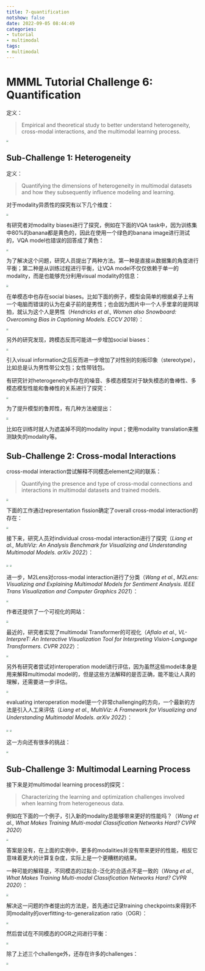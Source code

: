 ```yaml
---
title: 7-quantification
notshow: false
date: 2022-09-05 08:44:49
categories:
- tutorial
- multimodal
tags:
- multimodal
---
```


# MMML Tutorial Challenge 6: Quantification

定义：

> Empirical and theoretical study to better understand heterogeneity, cross-modal interactions, and the multimodal learning process.

<img src="https://lxy-blog-pics.oss-cn-beijing.aliyuncs.com/asssets/image-20220905090715105.png"   style="zoom:33%;" />

<!--more-->

## Sub-Challenge 1: Heterogeneity

定义：

> Quantifying the dimensions of heterogeneity in multimodal datasets and how they subsequently influence modeling and learning.

对于modality异质性的探究有以下几个维度：

<img src="https://lxy-blog-pics.oss-cn-beijing.aliyuncs.com/asssets/image-20220905091224546.png"   style="zoom:33%;" />

有研究者对modality biases进行了探究，例如在下面的VQA task中，因为训练集中80%的banana都是黄色的，因此在使用一个绿色的banana image进行测试的，VQA model也错误的回答成了黄色：

<img src="https://lxy-blog-pics.oss-cn-beijing.aliyuncs.com/asssets/image-20220905091853994.png"   style="zoom:33%;" />

为了解决这个问题，研究人员提出了两种方法。第一种是直接从数据集的角度进行平衡；第二种是从训练过程进行平衡，让VQA model不仅仅依赖于单一的modality，而是也能够充分利用visual modality的信息：

<img src="https://lxy-blog-pics.oss-cn-beijing.aliyuncs.com/asssets/image-20220905092226054.png"   style="zoom:33%;" />

在单模态中也存在social biases。比如下面的例子，模型会简单的根据桌子上有一个电脑而错误的认为在桌子前的是男性；也会因为图片中一个人手里拿的是网球拍，就认为这个人是男性（*Hendricks et al., Women also Snowboard: Overcoming Bias in Captioning Models. ECCV 2018*）：

<img src="https://lxy-blog-pics.oss-cn-beijing.aliyuncs.com/asssets/image-20220905093014039.png"   style="zoom:33%;" />

另外的研究发现，跨模态反而可能进一步增加social biases：

<img src="https://lxy-blog-pics.oss-cn-beijing.aliyuncs.com/asssets/image-20220905093143869.png"   style="zoom:33%;" />

引入visual information之后反而进一步增加了对性别的刻板印象（stereotype），比如总是认为男性带公文包；女性带钱包。

有研究针对heterogeneity中存在的噪音、多模态模型对于缺失模态的鲁棒性、多模态模型性能和鲁棒性的关系进行了探究：

<img src="https://lxy-blog-pics.oss-cn-beijing.aliyuncs.com/asssets/image-20220905094316311.png"   style="zoom:33%;" />

为了提升模型的鲁邦性，有几种方法被提出：

<img src="https://lxy-blog-pics.oss-cn-beijing.aliyuncs.com/asssets/image-20220905094407401.png"   style="zoom:33%;" />

比如在训练时就人为遮盖掉不同的modality input；使用modality translation来推测缺失的modality等。

## Sub-Challenge 2: Cross-modal Interactions

cross-modal interaction尝试解释不同模态element之间的联系：

> Quantifying the presence and type of cross-modal connections and interactions in multimodal datasets and trained models.

<img src="https://lxy-blog-pics.oss-cn-beijing.aliyuncs.com/asssets/image-20220905095703291.png"  style="zoom:33%;" />

下面的工作通过representation fission确定了overall cross-modal interaction的存在：

<img src="https://lxy-blog-pics.oss-cn-beijing.aliyuncs.com/asssets/image-20220905095943110.png"  style="zoom:33%;" />

接下来，研究人员对individual cross-modal interaction进行了探究（*Liang et al., MultiViz: An Analysis Benchmark for Visualizing and Understanding Multimodal Models. arXiv 2022*）：

<img src="https://lxy-blog-pics.oss-cn-beijing.aliyuncs.com/asssets/image-20220905100409439.png"   style="zoom:33%;" />

<img src="https://lxy-blog-pics.oss-cn-beijing.aliyuncs.com/asssets/image-20220905100504291.png"   style="zoom:33%;" />

进一步，M2Lens对cross-modal interaction进行了分类（*Wang et al., M2Lens: Visualizing and Explaining Multimodal Models for Sentiment Analysis. IEEE Trans Visualization and Computer Graphics 2021*）：

<img src="https://lxy-blog-pics.oss-cn-beijing.aliyuncs.com/asssets/image-20220905100802906.png"   style="zoom:33%;" />

作者还提供了一个可视化的网站：

<img src="https://lxy-blog-pics.oss-cn-beijing.aliyuncs.com/asssets/image-20220905100907943.png"   style="zoom:33%;" />

最近的，研究者实现了multimodal Transformer的可视化（*Aflalo et al., VL-InterpreT: An Interactive Visualization Tool for Interpreting Vision-Language Transformers. CVPR 2022*）：

<img src="https://lxy-blog-pics.oss-cn-beijing.aliyuncs.com/asssets/image-20220905101015744.png"  style="zoom:33%;" />

另外有研究者尝试对interoperation model进行评估，因为虽然这些model本身是用来解释multimodal model的，但是这些方法解释的是否正确，能不能让人真的理解，还需要进一步评估。

<img src="https://lxy-blog-pics.oss-cn-beijing.aliyuncs.com/asssets/image-20220905103921503.png"   style="zoom:33%;" />

evaluating interoperation model是一个非常challenging的方向，一个最新的方法是引入人工来评估（*Liang et al., MultiViz: A Framework for Visualizing and Understanding Multimodal Models. arXiv 2022*）：

<img src="https://lxy-blog-pics.oss-cn-beijing.aliyuncs.com/asssets/image-20220905103954645.png"   style="zoom:33%;" />

<img src="https://lxy-blog-pics.oss-cn-beijing.aliyuncs.com/asssets/image-20220905104017522.png"   style="zoom:33%;" />

这一方向还有很多的挑战：

<img src="https://lxy-blog-pics.oss-cn-beijing.aliyuncs.com/asssets/image-20220905104111125.png"   style="zoom:33%;" />

## Sub-Challenge 3: Multimodal Learning Process

 接下来是对multimodal learning process的探究：

> Characterizing the learning and optimization challenges involved when learning from heterogeneous data.

例如在下面的一个例子，引入新的modality总能够带来更好的性能吗？（*Wang et al., What Makes Training Multi-modal Classification Networks Hard? CVPR 2020*）

<img src="https://lxy-blog-pics.oss-cn-beijing.aliyuncs.com/asssets/image-20220905104804142.png"   style="zoom:33%;" />

答案是没有，在上面的实例中，更多的modalities并没有带来更好的性能，相反它意味着更大的计算复杂度，实际上是一个更糟糕的结果。

一种可能的解释是，不同模态的过拟合-泛化的合适点不是一致的（*Wang et al., What Makes Training Multi-modal Classification Networks Hard? CVPR 2020*）：

<img src="https://lxy-blog-pics.oss-cn-beijing.aliyuncs.com/asssets/image-20220905105121346.png"   style="zoom:33%;" />

解决这一问题的作者提出的方法是，首先通过记录training checkpoints来得到不同modality的overfitting-to-generalization ratio（OGR）：

<img src="https://lxy-blog-pics.oss-cn-beijing.aliyuncs.com/asssets/image-20220905105343046.png"   style="zoom:33%;" />

然后尝试在不同模态的OGR之间进行平衡：

<img src="https://lxy-blog-pics.oss-cn-beijing.aliyuncs.com/asssets/image-20220905105516210.png"   style="zoom:33%;" />



除了上述三个challenge外，还存在许多的challenges：

<img src="https://lxy-blog-pics.oss-cn-beijing.aliyuncs.com/asssets/image-20220905105751944.png"   style="zoom:33%;" />
